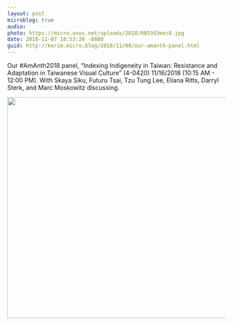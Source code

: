 ```yaml
---
layout: post
microblog: true
audio: 
photo: https://micro.oxus.net/uploads/2018/0053d3eec8.jpg
date: 2018-11-07 18:53:20 -0800
guid: http://kerim.micro.blog/2018/11/08/our-amanth-panel.html
---
```

Our #AmAnth2018 panel, “Indexing Indigeneity in Taiwan: Resistance and Adaptation in Taiwanese Visual Culture” (4-0420) 11/16/2018 (10:15 AM - 12:00 PM). With Skaya Siku,  Futuru Tsai, Tzu Tung Lee, Eliana Ritts, Darryl Sterk, and  Marc Moskowitz discussing.

<img src="https://micro.oxus.net/uploads/2018/0053d3eec8.jpg" width="600" height="510" />
